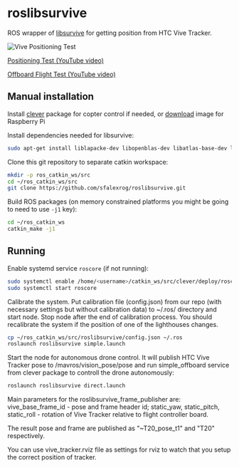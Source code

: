 # roslibsurvive

ROS wrapper of [libsurvive](https://github.com/cnlohr/libsurvive) for getting position from HTC Vive Tracker.

![Vive Positioning Test](https://i.giphy.com/media/cNSjPppcxRqnfpeYkM/giphy.gif)

[Positioning Test (YouTube video)](https://youtu.be/a5dJ0t4Btc4)

[Offboard Flight Test (YouTube video)](https://youtu.be/_Jx_HtfYyl8)

## Manual installation

Install [clever](https://github.com/copterexpress/clever) package for copter control if needed, or [download](https://github.com/CopterExpress/clever/releases/latest) image for Raspberry Pi

Install dependencies needed for libsurvive:

```bash
sudo apt-get install liblapacke-dev libopenblas-dev libatlas-base-dev libusb-1.0-0-dev libpcap-dev
```

Clone this git repository to separate catkin workspace:

```bash
mkdir -p ros_catkin_ws/src
cd ~/ros_catkin_ws/src
git clone https://github.com/sfalexrog/roslibsurvive.git

```

Build ROS packages (on memory constrained platforms you might be going to need to use `-j1` key):

```bash
cd ~/ros_catkin_ws
catkin_make -j1
```

## Running

Enable systemd service `roscore` (if not running):

```bash
sudo systemctl enable /home/<username>/catkin_ws/src/clever/deploy/roscore.service
sudo systemctl start roscore
```

Calibrate the system. Put calibration file (config.json) from our repo (with necessary settings but without calibration data) to ~/.ros/ directory and start node. Stop node after the end of calibration process. You should recalibrate the system if the position of one of the lighthouses changes.

```bash
cp ~/ros_catkin_ws/src/roslibsurvive/config.json ~/.ros
roslaunch roslibsurvive simple.launch
```

Start the node for autonomous drone control. It will publish HTC Vive Tracker pose to /mavros/vision_pose/pose and run simple_offboard service from clever package to controll the drone autonomously:

```bash
roslaunch roslibsurvive direct.launch
```

Main parameters for the roslibsurvive_frame_publisher are:
vive_base_frame_id - pose and frame header id;
static_yaw, static_pitch, static_roll - rotation of Vive Tracker relative to flight controller board.

The result pose and frame are published as "~T20_pose_t1" and "T20" respectively.

You can use vive_tracker.rviz file as settings for rviz to watch that you setup the correct position of tracker.
